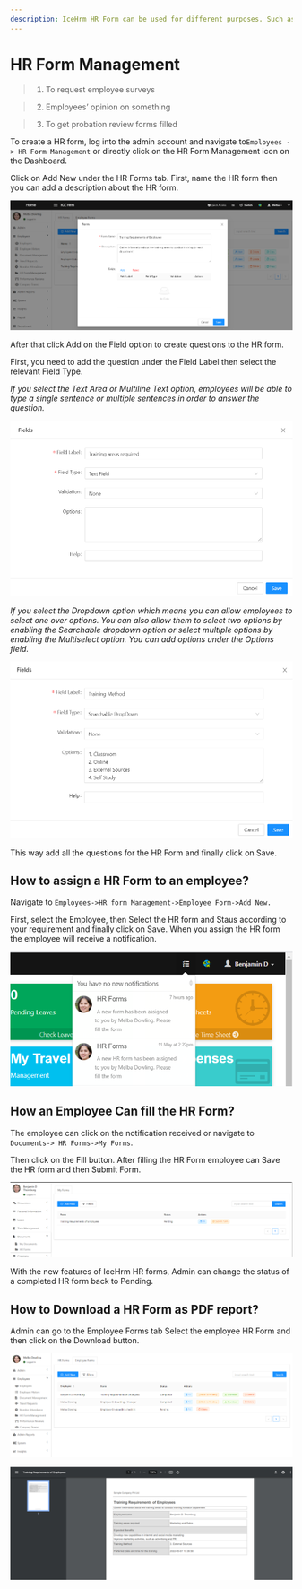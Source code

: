 ```yaml
---
description: IceHrm HR Form can be used for different purposes. Such as;
---
```


# HR Form Management

> 1. To request employee surveys

> 2. Employees’ opinion on something

> 3. To get probation review forms filled

To create a HR form, log into the admin account and navigate to`Employees -> HR Form Management` or directly click on the HR Form Management icon on the Dashboard. 

Click on Add New under the HR Forms tab. First, name the HR form then you can add a description about the HR form. 

![](../.gitbook/assets/ss1.png)

After that click Add on the Field option to create questions to the HR form.

First, you need to add the question under the Field Label then select the relevant Field Type. 

_If you select the Text Area or Multiline Text option, employees will be able to type a single sentence or multiple sentences in order to answer the question._ 

![](../.gitbook/assets/image%20%2889%29.png)

_If you select the Dropdown option which means you can allow employees to select one over options. You can also allow them to select two options by enabling the Searchable dropdown option or select multiple options by enabling the Multiselect option. You can add options under the Options field._ 

![](../.gitbook/assets/ss3.png)

This way add all the questions for the HR Form and finally click on Save. 

## How to assign a HR Form to an employee?

Navigate to `Employees->HR form Management->Employee Form->Add New.`

First, select the Employee, then Select the HR form and Staus according to your requirement and finally click on Save. When you assign the HR form the employee will receive a notification.

![](../.gitbook/assets/ss4.png)

## How an Employee Can fill the HR Form?

The employee can click on the notification received or navigate to `Documents-> HR Forms->My Forms`.

Then click on the Fill button. After filling the HR Form employee can Save the HR form and then Submit Form.

![](../.gitbook/assets/ss5.png)

With the new features of IceHrm HR forms, Admin can change the status of a completed HR form back to Pending.

## How to Download a HR Form as PDF report?

Admin can go to the Employee Forms tab Select the employee HR Form and then click on the Download button. 

![](../.gitbook/assets/ss7.png)

![](../.gitbook/assets/image%20%2888%29.png)




